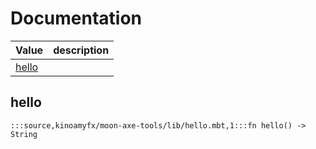 # Documentation
|Value|description|
|---|---|
|[hello](#hello)||

## hello

```moonbit
:::source,kinoamyfx/moon-axe-tools/lib/hello.mbt,1:::fn hello() -> String
```

